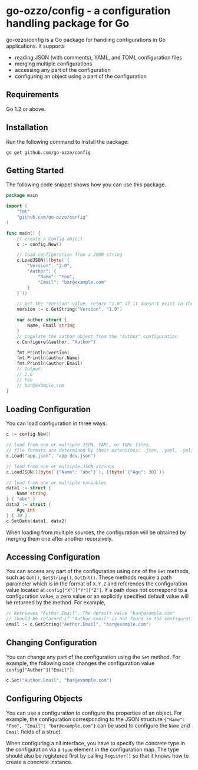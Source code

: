 # go-ozzo/config - a configuration handling package for Go

go-ozzo/config is a Go package for handling configurations in Go applications. It supports

* reading JSON (with comments), YAML, and TOML configuration files
* merging multiple configurations
* accessing any part of the configuration
* configuring an object using a part of the configuration

## Requirements

Go 1.2 or above.

## Installation

Run the following command to install the package:

```
go get github.com/go-ozzo/config
```

## Getting Started

The following code snippet shows how you can use this package.

```go
package main

import (
    "fmt"
    "github.com/go-ozzo/config"
)

func main() {
    // create a Config object
    c := config.New()

    // load configuration from a JSON string
    c.LoadJSON([]byte(`{
        "Version": "2.0",
        "Author": {
            "Name": "Foo",
            "Email": "bar@example.com"
        }
    }`))

    // get the "Version" value, return "1.0" if it doesn't exist in the config
    version := c.GetString("Version", "1.0")

    var author struct {
        Name, Email string
    }
    // populate the author object from the "Author" configuration
    c.Configure(&author, "Author")

    fmt.Println(version)
    fmt.Println(author.Name)
    fmt.Println(author.Email)
    // Output:
    // 2.0
    // Foo
    // bar@example.com
}
```

## Loading Configuration

You can load configuration in three ways:

```go
c := config.New()

// load from one or multiple JSON, YAML, or TOML files.
// file formats are determined by their extensions: .json, .yaml, .yml, .toml
c.Load("app.json", "app.dev.json")

// load from one or multiple JSON strings
c.LoadJSON([]byte(`{"Name": "abc"}`), []byte(`{"Age": 30}`))

// load from one or multiple variables
data1 := struct {
    Name string
} { "abc" }
data2 := struct {
    Age int
} { 30 }
c.SetData(data1, data2)
```

When loading from multiple sources, the configuration will be obtained by merging them one after another recursively.

## Accessing Configuration

You can access any part of the configuration using one of the `Get` methods, such as `Get()`, `GetString()`, `GetInt()`.
These methods require a path parameter which is in the format of `X.Y.Z` and references the configuration value
located at `config["X"]["Y"]["Z"]`. If a path does not correspond to a configuration value, a zero value or an
explicitly specified default value will be returned by the method. For example,

```go
// Retrieves "Author.Email". The default value "bar@example.com"
// should be returned if "Author.Email" is not found in the configuration.
email := c.GetString("Author.Email", "bar@example.com")
```


## Changing Configuration

You can change any part of the configuration using the `Set` method. For example, the following code
changes the configuration value `config["Author"]["Email"]`:

```go
c.Set("Author.Email", "bar@example.com")
```

## Configuring Objects

You can use a configuration to configure the properties of an object. For example, the configuration
corresponding to the JSON structure `{"Name": "Foo", "Email": "bar@example.com"}` can be used to configure
the `Name` and `Email` fields of a struct.

When configuring a nil interface, you have to specify the concrete type in the configuration via a `type` element
in the configuration map. The type should also be registered first by calling `Register()` so that it knows
how to create a concrete instance.
